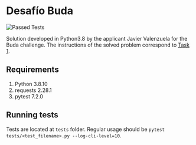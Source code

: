 # Desafío Buda
![Passed Tests](https://img.shields.io/badge/tests-10%20passed%2C%200%20failed-brightgreen)

Solution developed in Python3.8 by the applicant Javier Valenzuela for the Buda challenge.
The instructions of the solved problem correspond to [Task 1](https://budapuntocom.notion.site/Spread-API-2fb7f25ef5344d3081c48259da05ae94).

## Requirements
1. Python 3.8.10
2. requests 2.28.1
3. pytest 7.2.0

## Running tests
Tests are located at `tests` folder. Regular usage should be `pytest tests/<test_filename>.py --log-cli-level=10`.

